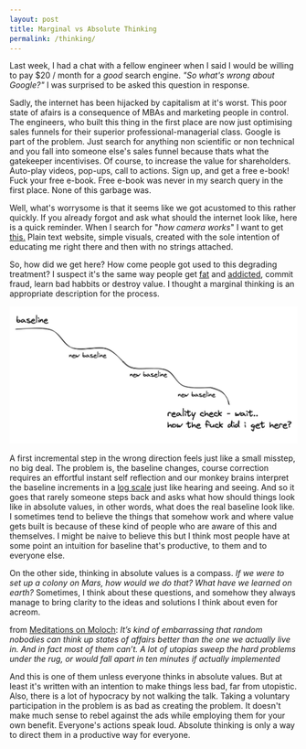 ```yaml
---
layout: post
title: Marginal vs Absolute Thinking
permalink: /thinking/
---
```

Last week, I had a chat with a fellow engineer when I said I would be willing to pay $20 / month for a *good* search engine. *"So what's wrong about Google?"* I was surprised to be asked this question in response.

Sadly, the internet has been hijacked by capitalism at it's worst. This poor state of afairs is a consequence of MBAs and marketing people in control. The engineers, who built this thing in the first place are now just optimising sales funnels for their superior professional-managerial class. Google is part of the problem. Just search for anything non scientific or non technical and you fall into someone else's sales funnel because thats what the gatekeeper incentivises. Of course, to increase the value for shareholders. Auto-play videos, pop-ups, call to actions. Sign up, and get a free e-book! Fuck your free e-book. Free e-book was never in my search query in the first place. None of this garbage was.

Well, what's worrysome is that it seems like we got acustomed to this rather quickly. If you already forgot and ask what should the internet look like, here is a quick reminder. When I search for "*how camera works*" I want to get [this.](https://ciechanow.ski/cameras-and-lenses/) Plain text website, simple visuals, created with the sole intention of educating me right there and then with no strings attached.

So, how did we get here? How come people got used to this degrading treatment? I suspect it's the same way people get [fat](https://www.niddk.nih.gov/health-information/health-statistics/overweight-obesity) and [addicted](https://nida.nih.gov/research-topics/trends-statistics/overdose-death-rates), commit fraud, learn bad habbits or destroy value. I thought a marginal thinking is an appropriate description for the process.

![marginal-thinking](/assets/images/absolute_marginal.png)

A first incremental step in the wrong direction feels just like a small misstep, no big deal. The problem is, the baseline changes, course correction requires an effortful instant self reflection and our monkey brains interpret the baseline increments in a [log scale](https://en.wikipedia.org/wiki/Weber%E2%80%93Fechner_law) just like hearing and seeing. And so it goes that rarely someone steps back and asks what how should things look like in absolute values, in other words, what does the real baseline look like. I sometimes tend to believe the things that somehow work and where value gets built is because of these kind of people who are aware of this and themselves. I might be naive to believe this but I think most people have at some point an intuition for baseline that's productive, to them and to everyone else.

On the other side, thinking in absolute values is a compass.
*If we were to set up a colony on Mars, how would we do that? What have we learned on earth?*
Sometimes, I think about these questions, and somehow they always manage to bring clarity to the ideas and solutions I think about even for acreom.

from [Meditations on Moloch](https://slatestarcodex.com/2014/07/30/meditations-on-moloch/): *It’s kind of embarrassing that random nobodies can think up states of affairs better than the one we actually live in. And in fact most of them can’t. A lot of utopias sweep the hard problems under the rug, or would fall apart in ten minutes if actually implemented*

And this is one of them unless everyone thinks in absolute values. But at least it's written with an intention to make things less bad, far from utopistic. Also, there is a lot of hypocracy by not walking the talk. Taking a voluntary participation in the problem is as bad as creating the problem. It doesn't make much sense to rebel against the ads while employing them for your own benefit. Everyone's actions speak loud. Absolute thinking is only a way to direct them in a productive way for everyone.
